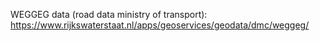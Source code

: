 
WEGGEG data (road data ministry of transport):
https://www.rijkswaterstaat.nl/apps/geoservices/geodata/dmc/weggeg/